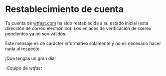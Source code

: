 ﻿# Restablecimiento de cuenta
Tu cuenta de [wtfast.com](https://wtfast.com) ha sido restablecida a su estado inicial (esta dirección de correo electrónico). Los enlaces de verificación de correo pendientes ya no son válidos.

Este mensaje es de carácter informativo solamente y no es necesario hacer nada al respecto.

¡Que tengas un gran día!

-Equipo de *wtfast*
